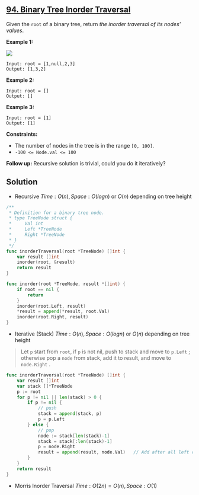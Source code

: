 ## [94. Binary Tree Inorder Traversal](https://leetcode.com/problems/binary-tree-inorder-traversal/)


Given the `root` of a binary tree, return _the inorder traversal of its nodes' values_.

**Example 1:**

![](https://assets.leetcode.com/uploads/2020/09/15/inorder_1.jpg)

```
Input: root = [1,null,2,3]
Output: [1,3,2]
```

**Example 2:**

```
Input: root = []
Output: []
```

**Example 3:**

```
Input: root = [1]
Output: [1]
```

**Constraints:**

*   The number of nodes in the tree is in the range `[0, 100]`.
*   `-100 <= Node.val <= 100`

**Follow up:** Recursive solution is trivial, could you do it iteratively?



## Solution

- Recursive	$Time: O(n), Space: O(logn)$ or $O(n)$ depending on tree height

```go
/**
 * Definition for a binary tree node.
 * type TreeNode struct {
 *     Val int
 *     Left *TreeNode
 *     Right *TreeNode
 * }
 */
func inorderTraversal(root *TreeNode) []int {
    var result []int
    inorder(root, &result)
    return result
}

func inorder(root *TreeNode, result *[]int) {
    if root == nil {
        return
    }
    inorder(root.Left, result)
    *result = append(*result, root.Val)
    inorder(root.Right, result)
}
```



- Iterative (Stack)	$Time: O(n), Space: O(logn)$ or $O(n)$ depending on tree height

> Let `p` start from `root`, if `p` is not nil, push to stack and move to `p.Left` ; otherwise pop a `node` from stack, add it to result, and move to `node.Right` .

```go
func inorderTraversal(root *TreeNode) []int {
    var result []int
    var stack []*TreeNode
    p := root
    for p != nil || len(stack) > 0 {
        if p != nil {
            // push
            stack = append(stack, p)
            p = p.Left
        } else {
            // pop
            node := stack[len(stack)-1]
            stack = stack[:len(stack)-1]
            p = node.Right
            result = append(result, node.Val)	// Add after all left children
        }
    }
    return result
}
```



- Morris Inorder Traversal	$Time: O(2n) = O(n), Space: O(1)$ 

```go

```

